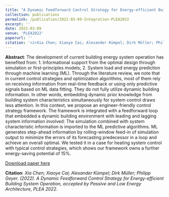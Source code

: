 ```yaml
---
title: "A Dynamic Feedforward Control Strategy for Energy-efficient Building System Operation"
collection: publications
permalink: /publication/2022-03-09-Integration-PLEA2022
excerpt: ''
date: 2022-03-09
venue: 'PLEA2022'
paperurl: ''
citation: '<i>Xia Chen; Xiaoye Cai; Alexander Kümpel; Dirk Müller; Philipp Geyer. (2022). Dynamic Feedforward Strategy Development for Building Heating System based on AI Forecasting and Simulation, accepted by Passive and Low Energy Architecture, PLEA 2022.</i>'
---
```


**Abstract**: The development of current building energy system operation has benefited from: 1. Informational support from the optimal design through simulation or first-principles models; 2. System load and energy prediction through machine learning (ML). Through the literature review, we note that in current control strategies and optimization algorithms, most of them rely on receiving information from real-time feedback or using only predictive signals based on ML data fitting. They do not fully utilize dynamic building information. In other words, embedding dynamic prior knowledge from building system characteristics simultaneously for system control draws less attention. In this context, we propose an engineer-friendly control strategy framework. The framework is integrated with a feedforward loop that embedded a dynamic building environment with leading and lagging system information involved: The simulation combined with system characteristic information is imported to the ML predictive algorithms. ML generates step-ahead information by rolling-window feed-in of simulation output to minimize the errors of its forecasting predecessor in a loop and achieve an overall optimal. We tested it in a case for heating system control with typical control strategies, which shows our framework owns a further energy-saving potential of 15%.

[Download paper here]()

**Citation**:<i> Xia Chen; Xiaoye Cai; Alexander Kümpel; Dirk Müller; Philipp Geyer. (2022). A Dynamic Feedforward Control Strategy for Energy-efficient Building System Operation, accepted by Passive and Low Energy Architecture, PLEA 2022.</i>
